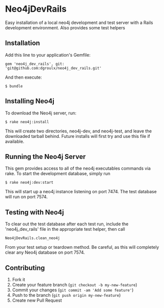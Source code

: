# Neo4jDevRails

Easy installation of a local neo4j development and test server with a Rails development environment. Also provides some test helpers

## Installation

Add this line to your application's Gemfile:

    gem 'neo4j_dev_rails', git: 'git@github.com:dgroulx/neo4j_dev_rails.git'

And then execute:

    $ bundle

## Installing Neo4j

To download the Neo4j server, run:

	$ rake neo4j:install
	
This will create two directories, neo4j-dev, and neo4j-test, and leave the downloaded tarball behind. Future installs will first try and use this file if available.

## Running the Neo4j Server

This gem provides access to all of the neo4j executables commands via rake. To start the development database, simply run 
	
	$ rake neo4j:dev:start
	
This will start up a neo4j instance listening on port 7474. The test database will run on port 7574.

## Testing with Neo4j

To clear out the test database after each test run, include the 'neo4j_dev_rails' file in the appropriate test helper, then call

	Neo4jDevRails.clean_neo4j

From your test setup or teardown method. Be careful, as this will completely clear any Neo4j database on port 7574.

## Contributing

1. Fork it
2. Create your feature branch (`git checkout -b my-new-feature`)
3. Commit your changes (`git commit -am 'Add some feature'`)
4. Push to the branch (`git push origin my-new-feature`)
5. Create new Pull Request
